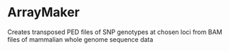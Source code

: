 ArrayMaker
==========

Creates transposed PED files of SNP genotypes at chosen loci from BAM files of mammalian whole genome sequence data
